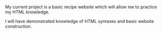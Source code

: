 My current project is a basic recipe website which will allow me to practice my HTML knowledge.

I will have demonstrated knowledge of HTML syntaxes and basic website construction.

